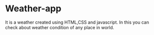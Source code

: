 # Weather-app
It is a weather created using HTML,CSS and javascript. In this you can check about weather condition of any place in world.

